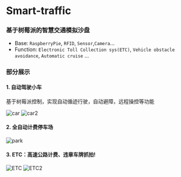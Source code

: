 # Smart-traffic

### 基于树莓派的智慧交通模拟沙盘

* Base: `RaspberryPie`, `RFID`, `Sensor`,`Camera`...
* Function: `Electronic Toll Collection sys(ETC)`, `Vehicle obstacle avoidance`, `Automatic cruise` ...

### 部分展示
#### 1. 自动驾驶小车
  
  基于树莓派控制，实现自动循迹行驶，自动避障，远程操控等功能

![[car](https://github.com/realyao/Smart-traffic/blob/master/DemoPic/IMG_20181019_105138.jpg)](https://dcdn.it120.cc/2022/03/02/0fadcb22-994f-4d29-9a88-65dc203f71bd.jpg)
![[car2](https://github.com/realyao/Smart-traffic/blob/master/DemoPic/IMG_20181019_104059.jpg)](https://dcdn.it120.cc/2022/03/02/bf58d4b6-0fb8-42c1-a7a4-f1dbb044040b.jpg)

#### 2. 全自动计费停车场
![[park](https://github.com/realyao/Smart-traffic/blob/master/DemoPic/IMG_20181019_104923.jpg)](https://dcdn.it120.cc/2022/03/02/821b7aee-2f89-4a13-87f3-e116c8181a10.jpg)

#### 3. ETC：高速公路计费、违章车牌抓拍!
![[ETC](https://github.com/realyao/Smart-traffic/blob/master/DemoPic/IMG_20181019_104835.jpg)](https://dcdn.it120.cc/2022/03/02/f58b623a-5f37-4e9c-be3d-31a2527a7087.jpg)
![[ETC2](https://github.com/realyao/Smart-traffic/blob/master/DemoPic/IMG_20181019_104817.jpg)](https://dcdn.it120.cc/2022/03/02/52feba6c-a1f8-4dc8-aafd-0b59bb008d9e.jpg)
